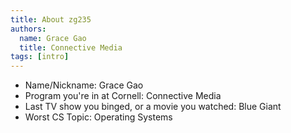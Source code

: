```yaml
---
title: About zg235
authors:
  name: Grace Gao
  title: Connective Media
tags: [intro]
---
```


- Name/Nickname: Grace Gao
- Program you're in at Cornell: Connective Media
- Last TV show you binged, or a movie you watched: Blue Giant
- Worst CS Topic: Operating Systems